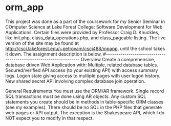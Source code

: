 # orm_app
This project was done as a part of the coursework for my Senior Seminar in COmputer Science at Lake Forest College: Software Development for Web Applications.
Certain files were provided by Professor Craig D. Knuckles, like init.php, class_data_operations.php, and class_pageable listing. 
The live version of the site may be found at http://csci.lakeforest.edu/~petrovam/csci488/mpapp, until the school takes it down.
The assignment description is below.
#-----------------------------------------------------------------
Overview
Create a comprehensive, database driven Web Application with:
Multiple, related database tables.
Secured/verified API access (to your existing API) with access summary logs.
Logon state giving access to multiple pages with user logon history.
New shared secret API involving complex database join operation.

General Requirements
You must use the ORM/AR framework.
Single record SQL transactions must be done using AR objects.
Any custom SQL statements you create should be in methods in table-specific ORM classes (see my examples). There should be no SQL in the PHP files that generate web pages or API output. The exception is the Shakespeare API, which I do NOT expect you to modify in that respect.

